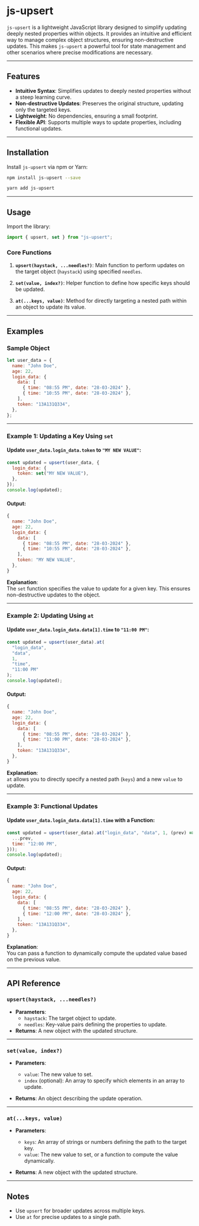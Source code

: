 # js-upsert

`js-upsert` is a lightweight JavaScript library designed to simplify updating deeply nested properties within objects. It provides an intuitive and efficient way to manage complex object structures, ensuring non-destructive updates. This makes `js-upsert` a powerful tool for state management and other scenarios where precise modifications are necessary.

---

## Features

- **Intuitive Syntax**: Simplifies updates to deeply nested properties without a steep learning curve.
- **Non-destructive Updates**: Preserves the original structure, updating only the targeted keys.
- **Lightweight**: No dependencies, ensuring a small footprint.
- **Flexible API**: Supports multiple ways to update properties, including functional updates.

---

## Installation

Install `js-upsert` via npm or Yarn:

```bash
npm install js-upsert --save
```

```bash
yarn add js-upsert
```

---

## Usage

Import the library:

```javascript
import { upsert, set } from "js-upsert";
```

### Core Functions

1. **`upsert(haystack, ...needles?)`**: Main function to perform updates on the target object (`haystack`) using specified `needles`.

2. **`set(value, index?)`**: Helper function to define how specific keys should be updated.

3. **`at(...keys, value)`**: Method for directly targeting a nested path within an object to update its value.

---

## Examples

### Sample Object

```javascript
let user_data = {
  name: "John Doe",
  age: 22,
  login_data: {
    data: [
      { time: "08:55 PM", date: "28-03-2024" },
      { time: "10:55 PM", date: "28-03-2024" },
    ],
    token: "13A131Q334",
  },
};
```

---

### Example 1: Updating a Key Using `set`

#### Update `user_data.login_data.token` to `"MY NEW VALUE"`:

```javascript
const updated = upsert(user_data, {
  login_data: {
    token: set("MY NEW VALUE"),
  },
});
console.log(updated);
```

#### Output:

```javascript
{
  name: "John Doe",
  age: 22,
  login_data: {
    data: [
      { time: "08:55 PM", date: "28-03-2024" },
      { time: "10:55 PM", date: "28-03-2024" },
    ],
    token: "MY NEW VALUE",
  },
}
```

**Explanation**:  
The `set` function specifies the value to update for a given key. This ensures non-destructive updates to the object.

---

### Example 2: Updating Using `at`

#### Update `user_data.login_data.data[1].time` to `"11:00 PM"`:

```javascript
const updated = upsert(user_data).at(
  "login_data",
  "data",
  1,
  "time",
  "11:00 PM"
);
console.log(updated);
```

#### Output:

```javascript
{
  name: "John Doe",
  age: 22,
  login_data: {
    data: [
      { time: "08:55 PM", date: "28-03-2024" },
      { time: "11:00 PM", date: "28-03-2024" },
    ],
    token: "13A131Q334",
  },
}
```

**Explanation**:  
`at` allows you to directly specify a nested path (`keys`) and a new `value` to update.

---

### Example 3: Functional Updates

#### Update `user_data.login_data.data[1].time` with a Function:

```javascript
const updated = upsert(user_data).at("login_data", "data", 1, (prev) => ({
  ...prev,
  time: "12:00 PM",
}));
console.log(updated);
```

#### Output:

```javascript
{
  name: "John Doe",
  age: 22,
  login_data: {
    data: [
      { time: "08:55 PM", date: "28-03-2024" },
      { time: "12:00 PM", date: "28-03-2024" },
    ],
    token: "13A131Q334",
  },
}
```

**Explanation**:  
You can pass a function to dynamically compute the updated value based on the previous value.

---

## API Reference

### `upsert(haystack, ...needles?)`

- **Parameters**:
  - `haystack`: The target object to update.
  - `needles`: Key-value pairs defining the properties to update.
- **Returns**: A new object with the updated structure.

---

### `set(value, index?)`

- **Parameters**:

  - `value`: The new value to set.
  - `index` (optional): An array to specify which elements in an array to update.

- **Returns**: An object describing the update operation.

---

### `at(...keys, value)`

- **Parameters**:

  - `keys`: An array of strings or numbers defining the path to the target key.
  - `value`: The new value to set, or a function to compute the value dynamically.

- **Returns**: A new object with the updated structure.

---

## Notes

- Use `upsert` for broader updates across multiple keys.
- Use `at` for precise updates to a single path.
